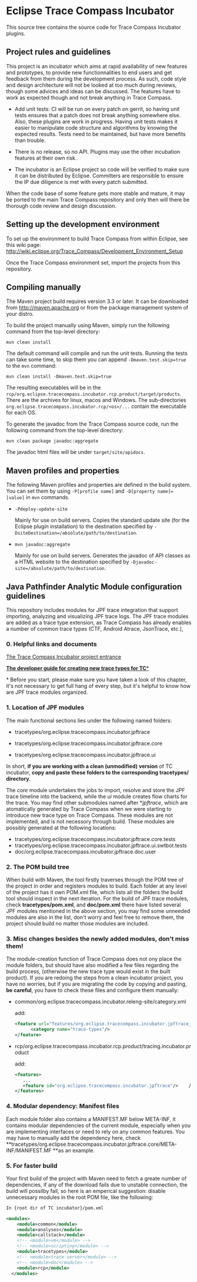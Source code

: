 Eclipse Trace Compass Incubator
===============================

This source tree contains the source code for Trace Compass Incubator plugins.

Project rules and guidelines
----------------------------

This project is an incubator which aims at rapid availability of new features and prototypes, to provide new functionnalities to end users and get feedback from them during the development process. As such, code style and design architecture will not be looked at too much during reviews, though some advices and ideas can be discussed. The features have to work as expected though and not break anything in Trace Compass.

* Add unit tests: CI will be run on every patch on gerrit, so having unit tests ensures that a patch does not break anything somewhere else. Also, these plugins are work in progress. Having unit tests makes it easier to manipulate code structure and algorithms by knowing the expected results. Tests need to be maintained, but have more benefits than trouble.

* There is no release, so no API. Plugins may use the other incubation features at their own risk.

* The incubator is an Eclipse project so code will be verified to make sure it can be distributed by Eclipse. Committers are responsible to ensure the IP due diligence is met with every patch submitted.

When the code base of some feature gets more stable and mature, it may be ported to the main Trace Compass repository and only then will there be thorough code review and design discussion.

Setting up the development environment
--------------------------------------

To set up the environment to build Trace Compass from within Eclipse, see this
wiki page:
<http://wiki.eclipse.org/Trace_Compass/Development_Environment_Setup>

Once the Trace Compass environment set, import the projects from this repository.

Compiling manually
------------------

The Maven project build requires version 3.3 or later. It can be downloaded from
<http://maven.apache.org> or from the package management system of your distro.

To build the project manually using Maven, simply run the following command from
the top-level directory:

    mvn clean install

The default command will compile and run the unit tests. Running the tests can
take some time, to skip them you can append `-Dmaven.test.skip=true` to the
`mvn` command:

    mvn clean install -Dmaven.test.skip=true

The resulting executables will be in the
`rcp/org.eclipse.tracecompass.incubator.rcp.product/target/products`. There are
the archives for linux, macos and Windows. The sub-directories
`org.eclipse.tracecompass.incubator.rcp/<os>/...` contain the executable for each
OS.

To generate the javadoc from the Trace Compass source code, run the following
command from the top-level directory:

    mvn clean package javadoc:aggregate

The javadoc html files will be under `target/site/apidocs`.

Maven profiles and properties
-----------------------------

The following Maven profiles and properties are defined in
the build system. You can set them by using `-P[profile name]` and
`-D[property name]=[value]` in `mvn` commands.

* `-Pdeploy-update-site`

  Mainly for use on build servers. Copies the standard update site (for the
  Eclipse plugin installation) to the destination specified by
 `-DsiteDestination=/absolute/path/to/destination`.

* `mvn javadoc:aggregate`

  Mainly for use on build servers. Generates the javadoc of API classes as a
  HTML website to the destination specified by `-Djavadoc-site=/absolute/path/to/destination`.
## Java Pathfinder Analytic Module configuration guidelines
This repository includes modules for JPF trace integration that support importing, analyzing and visualizing JPF trace logs. The JPF trace modules are added as a trace type extension, as Trace Compass has already enables a number of common trace types (CTF, Android Atrace, JsonTrace, etc.), 

### 0. Helpful links and documents

[The Trace Compass Incubator project entrance](https://projects.eclipse.org/projects/tools.tracecompass.incubator/developer)

[**The developer guide for creating new trace types for TC***](https://archive.eclipse.org/tracecompass/doc/org.eclipse.tracecompass.doc.dev/Implementing-a-New-Trace-Type.html#Implementing_a_New_Trace_Type) 

\* Before you start, please make sure you have taken a look of this chapter, it's not necessary to get full hang of every step, but it's helpful to know how are JPF trace modules organized.

### 1. Location of JPF modules

The main functional sections lies under the following named folders:

* tracetypes/org.eclipse.tracecompass.incubator.jpftrace

* tracetypes/org.eclipse.tracecompass.incubator.jpftrace.core
* tracetypes/org.eclipse.tracecompass.incubator.jpftrace.ui

In short, **if you are working with a clean (unmodified) version** of TC incubator, **copy and paste these folders to the corresponding tracetypes/ directory**.

The *core* module undertakes the jobs to import, resolve and store the JPF trace timeline into the backend, while the *ui* module creates flow charts for the trace. You may find other submodules named after **jpftrace*, which are atomatically generated by Trace Compass when we were starting to introduce new trace type on Trace Compass. These modules are not implemented, and is not necessory through build. These modules are possibly generated at the following  locations:

* tracetypes/org.eclipse.tracecompass.incubator.jpftrace.core.tests
* tracetypes/org.eclipse.tracecompass.incubator.jpftrace.ui.swtbot.tests
* doc/org.eclipse.tracecompass.incubator.jpftrace.doc.user



### 2. The POM build tree

When build with Maven, the tool firstly traverses through the POM tree of the project in order and registers modules to build. Each folder at any level of the project has it own POM.xml file, which lists all the folders the build tool should inspect in the next iteration. For the build of JPF trace modules, check **tracetypes/pom.xml**, and **doc/pom.xml** there have listed several JPF modules mentioned in the above section, you may find some unneeded modules are also in the list, don't worry and feel free to remove them, the project should build no matter those modules are included.   



### 3. Misc changes besides the newly added modules, don't miss them!

The module-creation function of Trace Compass does not ony place the module folders, but should have also modified a few files regarding the build process, (otherwise the new trace type would exist in the built product). If you are redoing the steps from a clean incubator project, you have no worries, but if you are migrating the code by copying and pasting, **be careful**, you have to check these files and configure them manually:

* common/org.eclipse.tracecompass.incubator.releng-site/category.xml 

  add:

  ``` xml
  <feature url="features/org.eclipse.tracecompass.incubator.jpftrace_0.0.0.qualifier.jar" id="org.eclipse.tracecompass.incubator.jpftrace" version="0.0.0">
        <category name="trace-types"/>
  </feature>
  ```

* rcp/org.eclipse.tracecompass.incubator.rcp.product/tracing.incubator.product

  add:

  ```xml
  <features>
     ...
     <feature id="org.eclipse.tracecompass.incubator.jpftrace"/>    // Add this line ONLY!
  </features>
  ```

### 4. Modular dependency: Manifest files

Each module folder also contains a MANIFEST.MF below META-INF, it contains modular dependencies of the current module, especially when you are implementing interfaces or need to rely on any common features. You may have to manually add the dependency here, check **tracetypes/org.eclipse.tracecompass.incubator.jpftrace.core/META-INF/MANIFEST.MF **as an example.

### 5. For faster build 

Your first build of the project with Maven need to fetch a greate number of dependencies, if any of the download fails due to unstable connection, the build will possilby fail, so here is an emperical suggestion: disable unnecessary modules in the root POM file, like the following:

```xml
In {root dir of TC incubator}/pom.xml

<modules>
    <module>common</module>
    <module>analyses</module>
    <module>callstack</module>
    <!-- <module>vm</module> -->
    <!-- <module>scripting</module> -->
    <module>tracetypes</module>
    <!-- <module>trace-server</module> -->
    <!-- <module>doc</module> -->
    <module>rcp</module>
  </modules>
```